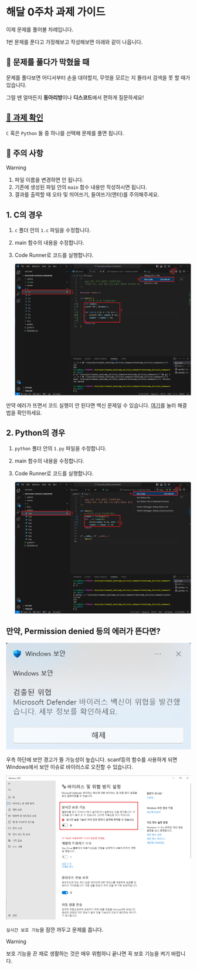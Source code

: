# 해달 0주차 과제 가이드

이제 문제를 풀어볼 차례입니다.

1번 문제를 푼다고 가정해보고 작성해보면 아래와 같이 나옵니다.

## 🧱 문제를 풀다가 막혔을 때

문제를 풀다보면 어디서부터 손을 대야할지, 무엇을 모르는 지 몰라서 검색을 못 할 때가 있습니다.

그럴 땐 얼마든지 **동아리방**이나 **디스코드**에서 편하게 질문하세요!

## [📖 과제 확인](./docs/problems.md)

`C` 혹은 `Python` 둘 중 하나를 선택해 문제를 풀면 됩니다.

## 🚨 주의 사항

> [!WARNING]
>
> 1. 파일 이름을 변경하면 안 됩니다.
> 2. 기존에 생성된 파일 안의 `main` 함수 내용만 작성하시면 됩니다.
> 3. 결과를 출력할 때 오타 및 띄어쓰기, 들여쓰기(엔터)를 주의해주세요.

## 1. C의 경우

1. `c` 폴더 안의 `1.c` 파일을 수정합니다.

1. main 함수의 내용을 수정합니다.

1. Code Runner로 코드를 실행합니다.

    ![c](../assets/4-1.png)

만약 에러가 뜨면서 코드 실행이 안 된다면 백신 문제일 수 있습니다. [여기](#만약-permission-denied-등의-에러가-뜬다면)를 눌러 해결법을 확인하세요.

## 2. Python의 경우

1. `python` 폴더 안의 `1.py` 파일을 수정합니다.

1. main 함수의 내용을 수정합니다.

1. Code Runner로 코드를 실행합니다.

    ![py](../assets/4-2.png)

## 만약, Permission denied 등의 에러가 뜬다면?

![security](../assets/4-3.png)

우측 하단에 보안 경고가 뜰 가능성이 높습니다. scanf등의 함수를 사용하게 되면 Windows에서 보안 이슈로 바이러스로 오진할 수 있습니다.

![off security](../assets/4-4.png)

`실시간 보호 기능`을 잠깐 꺼두고 문제를 풉니다.

> [!WARNING]
>
> 보호 기능을 끈 채로 생활하는 것은 매우 위험하니 끝나면 꼭 보호 기능을 켜기 바랍니다.